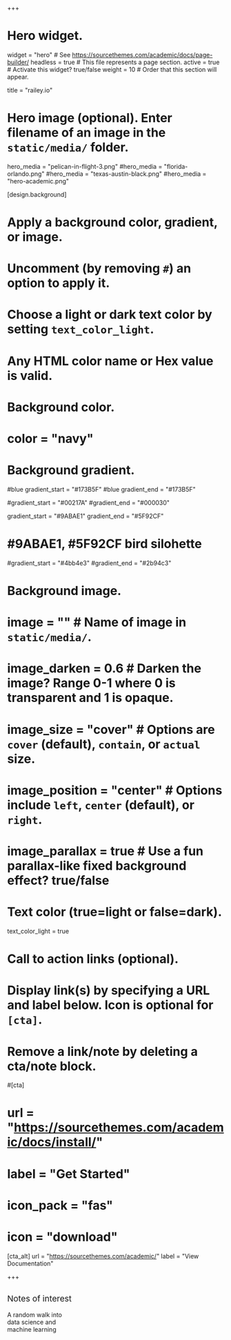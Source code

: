 +++
# Hero widget.
widget = "hero"  # See https://sourcethemes.com/academic/docs/page-builder/
headless = true  # This file represents a page section.
active = true  # Activate this widget? true/false
weight = 10  # Order that this section will appear.

title = "railey.io"

# Hero image (optional). Enter filename of an image in the `static/media/` folder.
hero_media = "pelican-in-flight-3.png"
#hero_media = "florida-orlando.png"
#hero_media = "texas-austin-black.png"
#hero_media = "hero-academic.png"

[design.background]
  # Apply a background color, gradient, or image.
  #   Uncomment (by removing `#`) an option to apply it.
  #   Choose a light or dark text color by setting `text_color_light`.
  #   Any HTML color name or Hex value is valid.

  # Background color.
  # color = "navy"
  
  # Background gradient.

  #blue gradient_start = "#173B5F"
  #blue gradient_end = "#173B5F"

  #gradient_start = "#00217A"
  #gradient_end   = "#000030"

  gradient_start = "#9ABAE1"
  gradient_end   = "#5F92CF"

  # #9ABAE1, #5F92CF bird silohette

  #gradient_start = "#4bb4e3"
  #gradient_end = "#2b94c3"
  
  # Background image.
  # image = ""  # Name of image in `static/media/`.
  # image_darken = 0.6  # Darken the image? Range 0-1 where 0 is transparent and 1 is opaque.
  # image_size = "cover"  #  Options are `cover` (default), `contain`, or `actual` size.
  # image_position = "center"  # Options include `left`, `center` (default), or `right`.
  # image_parallax = true  # Use a fun parallax-like fixed background effect? true/false
  
  # Text color (true=light or false=dark).
  text_color_light = true

# Call to action links (optional).
#   Display link(s) by specifying a URL and label below. Icon is optional for `[cta]`.
#   Remove a link/note by deleting a cta/note block.
#[cta]
#  url = "https://sourcethemes.com/academic/docs/install/"
#  label = "Get Started"
#  icon_pack = "fas"
#  icon = "download"
  
[cta_alt]
  url = "https://sourcethemes.com/academic/"
  label = "View Documentation"

+++

<br/>
<span style='font-size:136%'>Notes of interest</span>
<br/><br/>
A random walk into<br/>
data science and<br/>
machine learning

